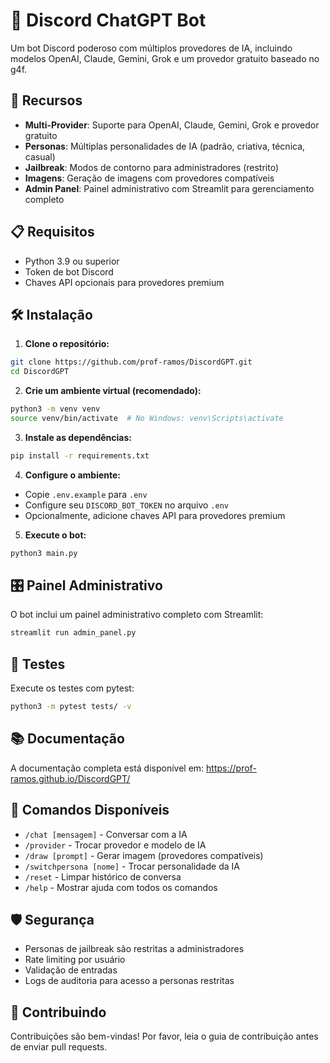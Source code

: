 # 🤖 Discord ChatGPT Bot

Um bot Discord poderoso com múltiplos provedores de IA, incluindo modelos OpenAI, Claude, Gemini, Grok e um provedor gratuito baseado no g4f.

## 🚀 Recursos

- **Multi-Provider**: Suporte para OpenAI, Claude, Gemini, Grok e provedor gratuito
- **Personas**: Múltiplas personalidades de IA (padrão, criativa, técnica, casual)
- **Jailbreak**: Modos de contorno para administradores (restrito)
- **Imagens**: Geração de imagens com provedores compatíveis
- **Admin Panel**: Painel administrativo com Streamlit para gerenciamento completo

## 📋 Requisitos

- Python 3.9 ou superior
- Token de bot Discord
- Chaves API opcionais para provedores premium

## 🛠️ Instalação

1. **Clone o repositório:**
```bash
git clone https://github.com/prof-ramos/DiscordGPT.git
cd DiscordGPT
```

2. **Crie um ambiente virtual (recomendado):**
```bash
python3 -m venv venv
source venv/bin/activate  # No Windows: venv\Scripts\activate
```

3. **Instale as dependências:**
```bash
pip install -r requirements.txt
```

4. **Configure o ambiente:**
- Copie `.env.example` para `.env`
- Configure seu `DISCORD_BOT_TOKEN` no arquivo `.env`
- Opcionalmente, adicione chaves API para provedores premium

5. **Execute o bot:**
```bash
python3 main.py
```

## 🎛️ Painel Administrativo

O bot inclui um painel administrativo completo com Streamlit:

```bash
streamlit run admin_panel.py
```

## 🧪 Testes

Execute os testes com pytest:

```bash
python3 -m pytest tests/ -v
```

## 📚 Documentação

A documentação completa está disponível em: https://prof-ramos.github.io/DiscordGPT/

## 🔧 Comandos Disponíveis

- `/chat [mensagem]` - Conversar com a IA
- `/provider` - Trocar provedor e modelo de IA
- `/draw [prompt]` - Gerar imagem (provedores compatíveis)
- `/switchpersona [nome]` - Trocar personalidade da IA
- `/reset` - Limpar histórico de conversa
- `/help` - Mostrar ajuda com todos os comandos

## 🛡️ Segurança

- Personas de jailbreak são restritas a administradores
- Rate limiting por usuário
- Validação de entradas
- Logs de auditoria para acesso a personas restritas

## 🤝 Contribuindo

Contribuições são bem-vindas! Por favor, leia o guia de contribuição antes de enviar pull requests.